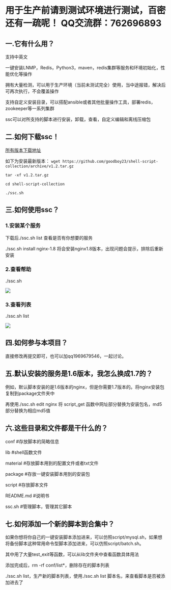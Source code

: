 # 用于生产前请到测试环境进行测试，百密还有一疏呢！ QQ交流群：762696893

## 一.它有什么用？
支持中英文

一键安装LNMP，Redis，Python3，maven，redis集群等服务和环境初始化，性能优化等操作

拥有大量检测，可以用于生产环境（当前未测试完全）使用，当中途报错，解决后可再次执行，不会覆盖操作

支持自定义安装目录，可以搭配ansible或者其他批量操作工具，部署redis，zookeeper等一系列集群

ssc可以对所支持的脚本进行安装，卸载，查看，自定义编辑和离线压缩包


## 二.如何下载ssc！
[所有版本下载地址](https://github.com/goodboy23/shell-script-collection/releases "所有版本下载地址")

如下为安装最新版本：
`wget https://github.com/goodboy23/shell-script-collection/archive/v1.2.tar.gz`

`tar -xf v1.2.tar.gz`

`cd shell-script-collection`

`./ssc.sh`

## 三.如何使用ssc？

### 1.安装某个服务

下载后./ssc.sh list 查看是否有你想要的服务

./ssc.sh install nginx-1.8 将会安装nginx1.8版本，出现问题会提示，排除后重新安装

### 2.查看帮助

./ssc.sh

![](http://www.52wiki.cn/uploads/201807/shell/attach_154254ea770b255b.png)


### 3.查看列表

./ssc.sh list

![](http://www.52wiki.cn/uploads/201807/shell/attach_154254f4ea9af71c.png)

## 四.如何参与本项目？
直接修改再提交即可，也可以加qq1969679546，一起讨论。

## 五.默认安装的服务是1.6版本，我怎么换成1.7的？
例如，默认脚本安装的是1.6版本的nginx，但是你需要1.7版本的。将nginx安装包复制到package文件夹中

再使用./ssc.sh edit nginx 将 script_get 函数中网址部分替换为安装包名，md5部分替换为相应md5值

## 六.这些目录和文件都是干什么的？
conf #存放脚本的简略信息

lib #shell函数文件

material #存放脚本用到的配置文件或者txt文件

package #存放一键安装脚本用到的安装包

script #存放脚本文件

README.md #说明书

ssc.sh #管理脚本，管理其它脚本

## 七.如何添加一个新的脚本到合集中？
如果你想将你自己的一键安装脚本添加进来，可以仿照script/mysql.sh，如果想将备份脚本这种常用命令型脚本添加进来，可以仿照script/batch.sh。

其中用了大量test_exit等函数，可以从lib文件夹中查看函数具体用法

添加完成后，rm -rf conf/list*，删除存在的脚本列表

./ssc.sh list，生产新的脚本列表，使用./ssc.sh list 脚本名，来查看脚本是否被添加进去了
